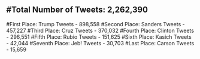 #Total Number of Tweets: 2,262,390 
---
#First Place: Trump Tweets - 898,558
#Second Place: Sanders Tweets - 457,227
#Third Place: Cruz Tweets - 370,032
#Fourth Place: Clinton Tweets - 296,551
#Fifth Place: Rubio Tweets - 151,625
#Sixth Place: Kasich Tweets - 42,044
#Seventh Place: Jeb! Tweets - 30,703
#Last Place: Carson Tweets - 15,659
